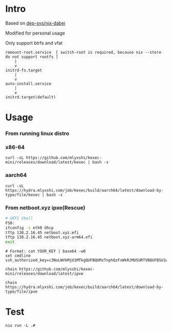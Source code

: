# Intro
Based on [dep-sys/nix-dabei](https://github.com/dep-sys/nix-dabei/)

Modified for personal usage

Only support btrfs and vfat
```
remount-root.service  [ switch-root is required, because nix --store do not support rootfs ]
    |
    v
initrd-fs.target
    |
    v
auto-install.service
    |
    v
initrd.target(default)

```
# Usage
### From running linux distro
### x86-64
```
curl -sL https://github.com/mlyxshi/kexec-mini/releases/download/latest/kexec | bash -s
```
### aarch64
```
curl -sL https://hydra.mlyxshi.com/job/kexec/build/aarch64/latest/download-by-type/file/kexec | bash -s
```
### From netboot.xyz ipxe(Rescue)

```sh
# UEFI Shell
FS0:
ifconfig -s eth0 dhcp
tftp 138.2.16.45 netboot.xyz.efi
tftp 138.2.16.45 netboot.xyz-arm64.efi
exit
```
```
# Format: cat YOUR_KEY | base64 -w0
set cmdline ssh_authorized_key=c3NoLWVkMjU1MTkgQUFBQUMzTnphQzFsWkRJMU5URTVBQUFBSU1wYVkzTHlDVzRISHFicDRTQTR0bkErMUJrZ3dydHJvMnMvREVzQmNQRGUKCg==
``` 
```
chain https://github.com/mlyxshi/kexec-mini/releases/download/latest/ipxe
```
```
chain https://hydra.mlyxshi.com/job/kexec/build/aarch64/latest/download-by-type/file/ipxe
```
# Test
```
nix run -L .#
```